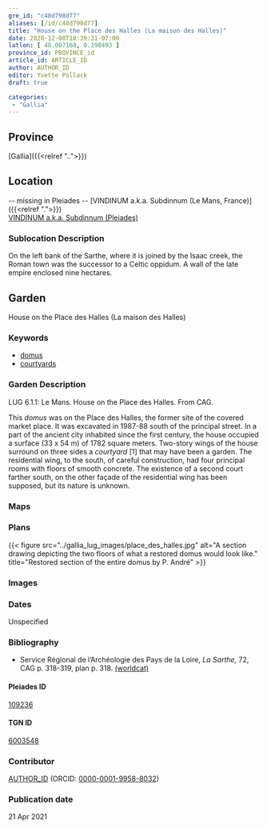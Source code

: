 ```yaml
---
gre_id: "c48d798d77"
aliases: [/id/c48d798d77]
title: "House on the Place des Halles (La maison des Halles)"
date: 2020-12-08T10:39:31-07:00
latlon: [ 48.007160, 0.198493 ]
province_id: PROVINCE_id
article_id: ARTICLE_ID
author: AUTHOR_ID
editor: Yvette Pollack
draft: true

categories:
 - "Gallia"
---
```


## Province
[Gallia]({{<relref "..">}})

## Location
-- missing in Pleiades --
[VINDINUM a.k.a. Subdinnum (Le Mans, France)]({{<relref ".">}}) \
[VINDINUM a.k.a. Subdinnum (Pleiades)](https://pleiades.stoa.org/places/109236)

<!--### Location Description-->

<!-- LEAVE THIS BLANK FOR NOW -->

<!-- ## Sublocation-->

<!--
[AREA WITHIN LOCATION, LIKE “PALATINE HILL”](GEOREFERENCE LINK)
A sublocation is any area larger than an individual garden, but located within a location. I would always try to include a link to a controlled vocabulary here if possible. This ID may well be different from the Garden ID, e.g., Pompeii versus a Garden in one of the houses which has its own Pleiades ID.
-->

### Sublocation Description

On the left bank of the Sarthe, where it is joined by the Isaac creek, the Roman town was the successor to a Celtic oppidum. A wall of the late empire enclosed nine hectares.

## Garden
House on the Place des Halles (La maison des Halles)

### Keywords
- [domus](http://vocab.getty.edu/page/aat/300005506)
- [courtyards](http://vocab.getty.edu/page/aat/300004095)


### Garden Description

LUG 6.1.1: Le Mans. House on the Place des Halles. From CAG.

This *domus* was on the Place des Halles, the former site of the covered market place. It was excavated in 1987-88 south of the principal street. In a part of the ancient city inhabited since the first century, the house occupied a surface (33 x 54 m) of 1782 square meters. Two-story wings of the house surround on three sides a *courtyard* [1] that may have been a garden. The residential wing, to the south, of careful construction, had four principal rooms with floors of smooth concrete. The existence of a second court farther south, on the other façade of the residential wing has been supposed, but its nature is unknown.

<!-- Description was in draft, not final. -->

### Maps

<!--
{{< figure src="IMG_URL" alt="ALT_TEXT" title="CAPTION" >}}
-->

### Plans
{{< figure src="../gallia_lug_images/place_des_halles.jpg" alt="A section drawing depicting the two floors of what a restored domus would look like." title="Restored section of the entire domus by P. André" >}}
<!--
{{< figure src="IMG_URL" alt="ALT_TEXT" title="CAPTION" >}}
-->

### Images

<!--
{{< figure src="IMG_URL" alt="ALT_TEXT" title="CAPTION" >}}
-->

### Dates
Unspecified

### Bibliography
- Service  Régional  de  l’Archéologie  des  Pays  de  la  Loire,  *La  Sarthe,*  72,  CAG p. 318-319,  plan  p. 318. [(worldcat)](http://www.worldcat.org/oclc/316192643)


<!--#### Periodo ID-->

<!-- [PERIODO_ID](https://pleiades.stoa.org/places/PLEIADES_ID) -->

#### Pleiades ID

[109236](https://pleiades.stoa.org/places/109236)

#### TGN ID
[6003548](http://vocab.getty.edu/page/tgn/6003548)

### Contributor
[AUTHOR_ID](link) (ORCID: [0000-0001-9958-8032](https://orcid.org/0000-0001-9958-8032))

### Publication date

21 Apr 2021

<!--### Related articles-->

<!-- Links to other related articles. Leave blank for now -->